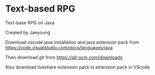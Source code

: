 # Text-based RPG
Text-base RPG on Java

Created by Jaeyoung

Download vscode java installation and java extension pack from https://code.visualstudio.com/docs/languages/java

Then download git from https://git-scm.com/downloads

Also download liveshare extension pack in extension pack in VScode